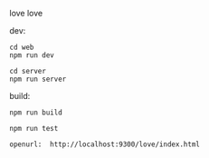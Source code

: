 love love

dev:

    cd web 
    npm run dev

    cd server
    npm run server

build:

    npm run build

    npm run test

    openurl:  http://localhost:9300/love/index.html